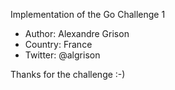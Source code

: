 Implementation of the Go Challenge 1

* Author: Alexandre Grison
* Country: France
* Twitter: @algrison

Thanks for the challenge :-)
